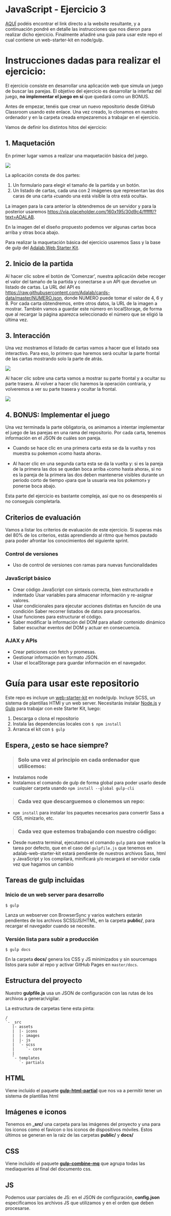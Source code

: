 # JavaScript - Ejercicio 3

[AQUÍ](https://palomaviolin.github.io/javascript__exercise-3__perfect-match/) podéis encontrar el link directo a la website resultante, y a continuación pondré en detalle las instrucciones que nos dieron para realizar dicho ejercicio. Finalmente añadiré una guía para usar este repo el cual contiene un web-starter-kit en node/gulp.


# Instrucciones dadas para realizar el ejercicio:

El ejercicio consiste en desarrollar una aplicación web que simula un juego de buscar las parejas. El objetivo del ejercicio es desarrollar la interfaz del juego, **no implementar el juego en sí** que quedará como un BONUS.

Antes de empezar, tenéis que crear un nuevo repositorio desde GitHub Classroom usando este enlace. Una vez creado, lo clonamos en nuestro ordenador y en la carpeta creada empezaremos a trabajar en el ejercicio.

Vamos de definir los distintos hitos del ejercicio:

## 1. Maquetación

En primer lugar vamos a realizar una maquetación básica del juego.

![](docs/assets/images/exercise_image_1.png)

La aplicación consta de dos partes:
1. Un formulario para elegir el tamaño de la partida y un botón.
2. Un listado de cartas, cada una con 2 imágenes que representan las dos caras de una carta ﴾cuando una está visible la otra está oculta﴿.

La imagen para la cara anterior la obtendremos de un servidor y para la posterior usaremos
https://via.placeholder.com/160x195/30d9c4/ffffff/?text=ADALAB.

En la imagen del el diseño propuesto podemos ver algunas cartas boca arriba y otras boca abajo.

Para realizar la maquetación básica del ejercicio usaremos Sass y la base de gulp del [Adalab Web Starter Kit](https://github.com/Adalab/Adalab-web-starter-kit).

## 2. Inicio de la partida

Al hacer clic sobre el botón de 'Comenzar', nuestra aplicación debe recoger el valor del tamaño de la partida y conectarse a un API que devuelve un listado de cartas. La URL del API es https://raw.githubusercontent.com/Adalab/cards-data/master/NUMERO.json, donde NUMERO puede tomar el valor de 4, 6 y 8. Por cada carta obtendremos, entre otros datos, la URL de la imagen a mostrar. También vamos a guardar este número en localStorage, de forma que al recargar la página aparezca seleccionado el número que se eligió la última vez.

## 3. Interacción

Una vez mostramos el listado de cartas vamos a hacer que el listado sea interactivo. Para eso, lo primero que haremos será ocultar la parte frontal de las cartas mostrando solo la parte de atrás.

![](docs/assets/images/exercise_image_2.png)

Al hacer clic sobre una carta vamos a mostrar su parte frontal y a ocultar su parte trasera. Al volver a hacer clic haremos la operación contraria, y volveremos a ver su parte trasera y ocultar la frontal.

![](docs/assets/images/exercise_image_3.png)

## 4. BONUS: Implementar el juego

Una vez terminada la parte obligatoria, os animamos a intentar implementar el juego de las parejas en una rama del repositorio. Por cada carta, tenemos información en el JSON de cuáles son pareja.

- Cuando se hace clic en una primera carta esta se da la vuelta y nos muestra su pokemon ﴾como hasta ahora﴿.

- Al hacer clic en una segunda carta esta se da la vuelta y: si es la pareja de la primera las dos se quedan boca arriba ﴾como hasta ahora﴿, si no es la pareja de la primera las dos deben mantenerse visibles durante un periodo corto de tiempo ﴾para que la usuaria vea los pokemon﴿ y ponerse boca abajo.

Esta parte del ejercicio es bastante compleja, así que no os desesperéis si no conseguís completarla.

## Criterios de evaluación

Vamos a listar los criterios de evaluación de este ejercicio. Si superas más del 80% de los criterios, estás aprendiendo al ritmo que hemos pautado para poder afrontar los conocimientos del siguiente sprint.

### Control de versiones

- Uso de control de versiones con ramas para nuevas funcionalidades

### JavaScript básico

- Crear código JavaScript con sintaxis correcta, bien estructurado e indentado Usar variables para almacenar información y re-asignar valores.
- Usar condicionales para ejecutar acciones distintas en función de una condición Saber recorrer listados de datos para procesarlos.
- Usar funciones para estructurar el código.
- Saber modificar la información del DOM para añadir contenido dinámico Saber escuchar eventos del DOM y actuar en consecuencia.

### AJAX y APIs

- Crear peticiones con fetch y promesas.
- Gestionar información en formato JSON.
- Usar el localStorage para guardar información en el navegador.

# Guía para usar este repositorio

Este repo es incluye un [web-starter-kit](https://github.com/Adalab/Adalab-web-starter-kit) en node/gulp.
Incluye SCSS, un sistema de plantillas HTMl y un web server.
Necesitarás instalar [Node.js](https://nodejs.org/) y [Gulp](https://gulpjs.com) para trabajar con este Starter Kit, luego:
1. Descarga o clona el repositorio
2. Instala las dependencias locales con `$ npm install`
3. Arranca el kit con `$ gulp`

## Espera, ¿esto se hace siempre?
> ### Solo una vez al principio en cada ordenador que utilicemos:
- Instalamos node
- Instalamos el comando de gulp de forma global para poder usarlo desde cualquier carpeta usando `npm install --global gulp-cli`

> ### Cada vez que descarguemos o clonemos un repo:
- `npm install` para instalar los paquetes necesarios para convertir Sass a CSS, minizarlo, etc.

> ### Cada vez que estemos trabajando con nuestro código:
- Desde nuestra terminal, ejecutamos el comando `gulp` para que realice la tarea por defecto, que en el caso del `gulpfile.js` que tenemos en adalab-web-starter-kit estará pendiente de nuestros archivos Sass, html y JavaScript y los compilará, minificará y/o recargará el servidor cada vez que hagamos un cambio

## Tareas de gulp incluidas
### Inicio de un web server para desarrollo
```
$ gulp
```
Lanza un webserver con BrowserSync y varios watchers estarán pendientes de los archivos SCSS/JS/HTML, en la carpeta **public/**, para recargar el navegador cuando se necesite.

### Versión lista para subir a producción
```
$ gulp docs
```
En la carpeta **docs/** genera los CSS y JS minimizados y sin sourcemaps listos para subir al repo y activar GitHub Pages en `master/docs`.


## Estructura del proyecto
Nuestro **gulpfile.js** usa un JSON de configuración con las rutas de los archivos a generar/vigilar.

La estructura de carpetas tiene esta pinta:
```
/
`- _src
   |- assets
   |  |- icons
   |  |- images
   |  |- js
   |  `- scss
   |     `- core
   |
   `- templates
      `- partials

```

## HTML
Viene incluído el paquete [**gulp-html-partial**](https://www.npmjs.com/package/gulp-html-partial) que nos va a permitir tener un sistema de plantillas html

## Imágenes e iconos
Tenemos en **_src/** una carpeta para las imágenes del proyecto y una para los iconos como el favicon o los iconos de dispositivos móviles. Estos últimos se generan en la raíz de las carpetas **public/** y **docs/**

## CSS
Viene incluído el paquete [**gulp-combine-mq**](https://www.npmjs.com/package/gulp-combine-mq) que agrupa todas las mediaqueries al final del documento css.

## JS
Podemos usar parciales de JS: en el JSON de configuración, **config.json** especificamos los archivos JS que utilizamos y en el orden que deben procesarse.
